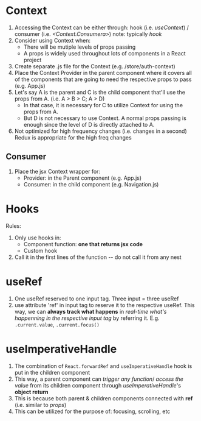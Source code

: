 # Context
1. Accessing the Context can be either through: hook (i.e. *useContext*) / consumer (i.e. *<Context.Consumera>*)
note: typically *hook*
2. Consider using Context when:
	- There will be mutiple levels of props passing
	- A props is widely used throughout lots of components in a React project
3. Create separate .js file for the Context (e.g. /store/auth-context)
4. Place the Context Provider in the parent component where it covers all of the components that are going to need the respective props to pass (e.g. App.js)
5. Let's say A is the parent and C is the child component that'll use the props from A. (i.e. A > B > C; A > D)
	- In that case, it is necessary for C to utilize Context for using the props from A.
	- But D is not necessary to use Context. A normal props passing is enough since the level of D is directly attached to A.
6. Not optimized for high frequency changes (i.e. changes in a second)
Redux is appropriate for the high freq changes

## Consumer
1. Place the jsx Context wrapper for:
	- Provider: in the Parent component (e.g. App.js)
	- Consumer: in the child component (e.g. Navigation.js)

# Hooks
Rules:
1. Only use hooks in:
	- Component function: **one that returns jsx code**
	- Custom hook
2. Call it in the first lines of the function -- do not call it from any nest

# useRef
1. One useRef reserved to one input tag. Three input = three useRef
2. use attribute 'ref' in input tag to reserve it to the respective useRef.
This way, we can **always track what happens** in *real-time what's happenning in the respective input tag* by referring it. E.g. `.current.value`, `.current.focus()`

# useImperativeHandle
1. The combination of `React.forwardRef` and `useImperativeHandle` hook is put in the children component
2. This way, a parent component can *trigger any function*/ *access the value* from its children component through *useImperativeHandle*'s **object return**
3. This is because both parent & children components connected with **ref** (i.e. similar to *props*)
4. This can be utilized for the purpose of: focusing, scrolling, etc
